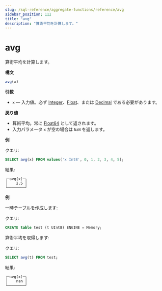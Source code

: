 ```yaml
---
slug: /sql-reference/aggregate-functions/reference/avg
sidebar_position: 112
title: "avg"
description: "算術平均を計算します。"
---
```



# avg

算術平均を計算します。

**構文**

``` sql
avg(x)
```

**引数**

- `x` — 入力値。必ず [Integer](../../../sql-reference/data-types/int-uint.md)、[Float](../../../sql-reference/data-types/float.md)、または [Decimal](../../../sql-reference/data-types/decimal.md) である必要があります。

**戻り値**

- 算術平均。常に [Float64](../../../sql-reference/data-types/float.md) として返されます。
- 入力パラメータ `x` が空の場合は `NaN` を返します。

**例**

クエリ:

``` sql
SELECT avg(x) FROM values('x Int8', 0, 1, 2, 3, 4, 5);
```

結果:

``` text
┌─avg(x)─┐
│    2.5 │
└────────┘
```

**例**

一時テーブルを作成します:

クエリ:

``` sql
CREATE table test (t UInt8) ENGINE = Memory;
```

算術平均を取得します:

クエリ:

```sql
SELECT avg(t) FROM test;
```

結果:

``` text
┌─avg(x)─┐
│    nan │
└────────┘
```
